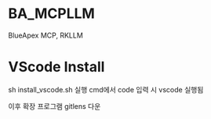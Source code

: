# BA_MCPLLM
BlueApex MCP, RKLLM

# VScode Install
sh install_vscode.sh 실행
cmd에서 code 입력 시 vscode 실행됨

이후 확장 프로그램 gitlens 다운
